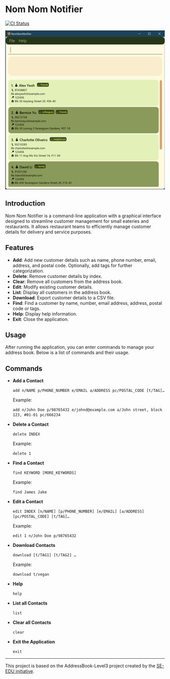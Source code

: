 # Nom Nom Notifier

[![CI Status](https://github.com/AY2425S1-CS2103T-T13-2/tp/actions/workflows/gradle.yml/badge.svg?branch=master)](https://github.com/AY2425S1-CS2103T-T13-2/tp/actions)

![Ui](docs/images/Ui.png)
## Introduction

Nom Nom Notifier is a command-line application with a graphical interface designed to streamline customer management for small eateries and restaurants. It allows restaurant teams to efficiently manage customer details for delivery and service purposes.

## Features
- **Add**: Add new customer details such as name, phone number, email, address, and postal code. Optionally, add tags for further categorization.
- **Delete**: Remove customer details by index.
- **Clear**: Remove all customers from the address book.
- **Edit**: Modify existing customer details.
- **List**: Display all customers in the address book.
- **Download**: Export customer details to a CSV file.
- **Find**: Find a customer by name, number, email address, address, postal code or tags.
- **Help**: Display help information.
- **Exit**: Close the application.

## Usage
After running the application, you can enter commands to manage your address book. Below is a list of commands and their usage.

## Commands
- **Add a Contact**
    ```
    add n/NAME p/PHONE_NUMBER e/EMAIL a/ADDRESS pc/POSTAL_CODE [t/TAG]…
    ```
  Example:
    ```
    add n/John Doe p/98765432 e/johnd@example.com a/John street, block 123, #01-01 pc/666234
    ```
- **Delete a Contact**
  ```
  delete INDEX
  ```
  Example:
  ```
  delete 1
  ```
- **Find a Contact**
    ```
    find KEYWORD [MORE_KEYWORDS]
    ```
  Example:
    ```
    find James Jake
    ```
- **Edit a Contact**
    ```
    edit INDEX [n/NAME] [p/PHONE_NUMBER] [e/EMAIL] [a/ADDRESS] [pc/POSTAL_CODE] [t/TAG]…
    ```
  Example:
    ```
    edit 1 n/John Doe p/98765432
    ```
- **Download Contacts**
    ```
    download [t/TAG1] [t/TAG2] …
    ```
    Example:
  ```
  download t/vegan
  ```
- **Help**
    ```
    help
    ```
- **List all Contacts**
  ```
  list
  ```
- **Clear all Contacts**
    ```
    clear
    ```
- **Exit the Application**
    ```
    exit
    ```
---
This project is based on the AddressBook-Level3 project created by the [SE-EDU initiative](https://se-education.org).
